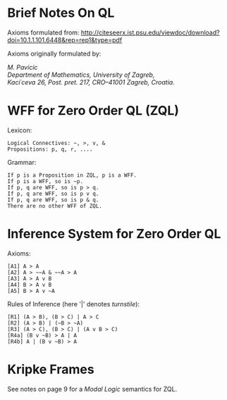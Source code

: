 # Brief Notes On QL

Axioms formulated from: http://citeseerx.ist.psu.edu/viewdoc/download?doi=10.1.1.101.6448&rep=rep1&type=pdf

Axioms originally formulated by:

*M. Pavicic*  
*Department of Mathematics, University of Zagreb,*  
*Kaci´ceva 26, Post. pret. 217, CRO–41001 Zagreb, Croatia.*  

# WFF for Zero Order QL (ZQL)

Lexicon:
```
Logical Connectives: ~, >, v, &  
Propositions: p, q, r, ....  
```

Grammar:
```
If p is a Proposition in ZQL, p is a WFF.
If p is a WFF, so is ~p.
If p, q are WFF, so is p > q.
If p, q are WFF, so is p v q.
If p, q are WFF, so is p & q.
There are no other WFF of ZQL.
```

# Inference System for Zero Order QL

Axioms:
```
[A1] A > A
[A2] A > ~~A & ~~A > A
[A3] A > A v B
[A4] B > A v B
[A5] B > A v ~A
```

Rules of Inference (here '|' denotes *turnstile*):
```
[R1] (A > B), (B > C) | A > C
[R2] (A > B) | (~B > ~A)
[R3] (A > C), (B > C) | (A v B > C)
[R4a] (B v ~B) > A | A
[R4b] A | (B v ~B) > A
```

# Kripke Frames

See notes on page 9 for a *Modal Logic* semantics for ZQL.
